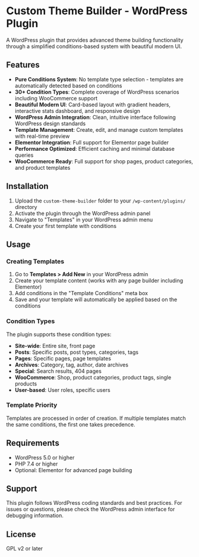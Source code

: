 # Custom Theme Builder - WordPress Plugin

A WordPress plugin that provides advanced theme building functionality through a simplified conditions-based system with beautiful modern UI.

## Features

- **Pure Conditions System**: No template type selection - templates are automatically detected based on conditions
- **30+ Condition Types**: Complete coverage of WordPress scenarios including WooCommerce support
- **Beautiful Modern UI**: Card-based layout with gradient headers, interactive stats dashboard, and responsive design
- **WordPress Admin Integration**: Clean, intuitive interface following WordPress design standards
- **Template Management**: Create, edit, and manage custom templates with real-time preview
- **Elementor Integration**: Full support for Elementor page builder
- **Performance Optimized**: Efficient caching and minimal database queries
- **WooCommerce Ready**: Full support for shop pages, product categories, and product templates

## Installation

1. Upload the `custom-theme-builder` folder to your `/wp-content/plugins/` directory
2. Activate the plugin through the WordPress admin panel
3. Navigate to "Templates" in your WordPress admin menu
4. Create your first template with conditions

## Usage

### Creating Templates

1. Go to **Templates > Add New** in your WordPress admin
2. Create your template content (works with any page builder including Elementor)
3. Add conditions in the "Template Conditions" meta box
4. Save and your template will automatically be applied based on the conditions

### Condition Types

The plugin supports these condition types:

- **Site-wide**: Entire site, front page
- **Posts**: Specific posts, post types, categories, tags
- **Pages**: Specific pages, page templates
- **Archives**: Category, tag, author, date archives
- **Special**: Search results, 404 pages
- **WooCommerce**: Shop, product categories, product tags, single products
- **User-based**: User roles, specific users

### Template Priority

Templates are processed in order of creation. If multiple templates match the same conditions, the first one takes precedence.

## Requirements

- WordPress 5.0 or higher
- PHP 7.4 or higher
- Optional: Elementor for advanced page building

## Support

This plugin follows WordPress coding standards and best practices. For issues or questions, please check the WordPress admin interface for debugging information.

## License

GPL v2 or later